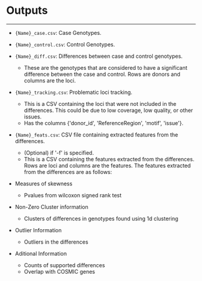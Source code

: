 
# Outputs 
***

- `{Name}_case.csv`: Case Genotypes.
- `{Name}_control.csv`: Control Genotypes.
- `{Name}_diff.csv`: Differences between case and control genotypes.
    - These are the genotypes that are considered to have a significant difference between the case and control. Rows are donors and columns are the loci.

- `{Name}_tracking.csv`: Problematic loci tracking.
    - This is a CSV containing the loci that were not included in the differences. This could be due to low coverage, low quality, or other issues.
    - Has the columns {'donor_id', 'ReferenceRegion', 'motif', 'issue'}. 

- `{Name}_feats.csv`: CSV file containing extracted features from the differences.
    - (Optional) if '-f' is specified.
    - This is a CSV containing the features extracted from the differences. Rows are loci and columns are the features.
The features extracted from the differences are as follows:
- Measures of skewness
    - Pvalues from wilcoxon signed rank test
- Non-Zero Cluster information
    - Clusters of differences in genotypes found using 1d clustering
- Outlier Information
    - Outliers in the differences
- Aditional Information
    - Counts of supported differences
    - Overlap with COSMIC genes